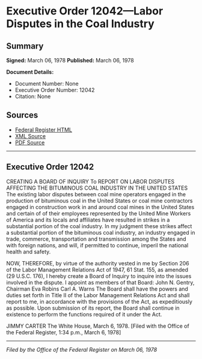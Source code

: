 # Executive Order 12042—Labor Disputes in the Coal Industry

## Summary

**Signed:** March 06, 1978
**Published:** March 06, 1978

**Document Details:**
- Document Number: None
- Executive Order Number: 12042
- Citation: None

## Sources
- [Federal Register HTML](https://www.presidency.ucsb.edu/documents/executive-order-12042-labor-disputes-the-coal-industry)
- [XML Source](None)
- [PDF Source](None)

---

## Executive Order 12042

CREATING A BOARD OF INQUIRY To REPORT ON LABOR DISPUTES AFFECTING THE BITUMINOUS COAL INDUSTRY IN THE UNITED STATES
The existing labor disputes between coal mine operators engaged in the production of bituminous coal in the United States or coal mine contractors engaged in construction work in and around coal mines in the United States and certain of of their employees represented by the United Mine Workers of America and its locals and affiliates have resulted in strikes in a substantial portion of the coal industry. In my judgment these strikes affect a substantial portion of the bituminous coal industry, an industry engaged in trade, commerce, transportation and transmission among the States and with foreign nations, and will, if permitted to continue, imperil the national health and safety.

NOW, THEREFORE, by virtue of the authority vested in me by Section 206 of the Labor Management Relations Act of 1947, 61 Stat. 155, as amended (29 U.S.C. 176), I hereby create a Board of Inquiry to inquire into the issues involved in the dispute. I appoint as members of that Board:
John N. Gentry, Chairman
Eva Robins
Carl A. Warns
The Board shall have the powers and duties set forth in Title II of the Labor Management Relations Act and shall report to me, in accordance with the provisions of the Act, as expeditiously as possible. Upon submission of its report, the Board shall continue in existence to perform the functions required of it under the Act.

JIMMY CARTER
The White House,
March 6, 1978.
[Filed with the Office of the Federal Register, 1:34 p.m., March 6, 1978]

---

*Filed by the Office of the Federal Register on March 06, 1978*
